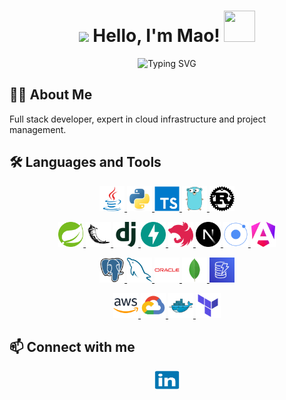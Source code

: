 <h1 align="center">
  <img src="https://media.giphy.com/media/hvRJCLFzcasrR4ia7z/giphy.gif" width="30px"/> 
  Hello, I'm Mao! <img height="50" width="50" alt="" src="https://github.githubassets.com/images/mona-whisper.gif" />
</h1>

<p align="center">
  <img src="https://readme-typing-svg.herokuapp.com?font=Fira+Code&pause=1000&color=2E97F7&center=true&vCenter=true&width=435&lines=Full-Stack+Developer;Cloud+Infrastructure+Expert;Project+Management+Professional" alt="Typing SVG" />
</p>

<h2>👨‍💻 About Me</h2>

Full stack developer, expert in cloud infrastructure and project management.

<h2>🛠️ Languages and Tools</h2>

<p align="center">
  <a href="#">
  <img src="https://github.com/devicons/devicon/blob/master/icons/java/java-original.svg" alt="Java" width="40" height="40"/>
  </a>
    <a href="#">
  <img src="https://github.com/devicons/devicon/blob/master/icons/python/python-original.svg"  alt="Python" width="40" height="40"/>
  </a>
   <a href="#">
  <img src="https://github.com/devicons/devicon/blob/master/icons/typescript/typescript-original.svg"  alt="TypeScript" width="40" height="40"/>
  </a>
      <a href="#">
  <img src="https://github.com/devicons/devicon/blob/master/icons/go/go-original.svg" title="JavaScript" alt="Go" width="40" height="40"/>
  </a>
  <a href="#">
  <img src="https://github.com/devicons/devicon/blob/master/icons/rust/rust-original.svg" title="Rust" alt="Go" width="40" height="40"/>
  </a>
</p>

<p align="center">
  <a href="#">
  <img src="https://github.com/devicons/devicon/blob/master/icons/spring/spring-original.svg" alt="Spring" width="40" height="40"/>
  </a>
    <a href="#">
  <img src="https://github.com/devicons/devicon/blob/master/icons/flask/flask-original.svg"  alt="Flask" width="40" height="40"/>
  </a>
   <a href="#">
  <img src="https://github.com/devicons/devicon/blob/master/icons/django/django-plain.svg"  alt="Django" width="40" height="40"/>
  </a>
      <a href="#">
  <img src="https://github.com/devicons/devicon/blob/master/icons/fastapi/fastapi-original.svg" title="FastAPI" alt="Go" width="40" height="40"/>
  </a>
  <a href="#">
  <img src="https://github.com/devicons/devicon/blob/master/icons/nestjs/nestjs-original.svg" title="NestJS" alt="Go" width="40" height="40"/>
  </a>
  <a href="#">
  <img src="https://github.com/devicons/devicon/blob/master/icons/nextjs/nextjs-original.svg" title="NextJS" alt="Go" width="40" height="40"/>
  </a>
  <a href="#">
  <img src="https://github.com/devicons/devicon/blob/master/icons/ionic/ionic-original.svg" title="Ionic" alt="Go" width="40" height="40"/>
  </a>
  <a href="#">
  <img src="https://github.com/devicons/devicon/blob/master/icons/angular/angular-original.svg" title="Angular" alt="Go" width="40" height="40"/>
  </a>
</p>

<p align="center">
  <a href="#">
  <img src="https://github.com/devicons/devicon/blob/master/icons/postgresql/postgresql-original.svg" alt="Postgresql" width="40" height="40"/>
  </a>
    <a href="#">
  <img src="https://github.com/devicons/devicon/blob/master/icons/mysql/mysql-original.svg"  alt="Mysql" width="40" height="40"/>
  </a>
   <a href="#">
  <img src="https://github.com/devicons/devicon/blob/master/icons/oracle/oracle-original.svg"  alt="Oracle" width="40" height="40"/>
  </a>
      <a href="#">
  <img src="https://github.com/devicons/devicon/blob/master/icons/mongodb/mongodb-original.svg" title="MongoDB" alt="Go" width="40" height="40"/>
  </a>
  <a href="#">
  <img src="https://github.com/devicons/devicon/blob/master/icons/dynamodb/dynamodb-original.svg" title="DynamoDB" alt="Go" width="40" height="40"/>
  </a>
</p>

<p align="center">
  <a href="#">
  <img src="https://github.com/devicons/devicon/blob/master/icons/amazonwebservices/amazonwebservices-original-wordmark.svg" alt="AWS" width="40" height="40"/>
  </a>
    <a href="#">
  <img src="https://github.com/devicons/devicon/blob/master/icons/googlecloud/googlecloud-original.svg"  alt="GCP" width="40" height="40"/>
  </a>
   <a href="#">
  <img src="https://github.com/devicons/devicon/blob/master/icons/docker/docker-original.svg"  alt="Docker" width="40" height="40"/>
  </a>
      <a href="#">
  <img src="https://github.com/devicons/devicon/blob/master/icons/terraform/terraform-original.svg" title="MongoDB" alt="Go" width="40" height="40"/>
  </a>
</p>

<h2>📫 Connect with me</h2>

<p align="center">
  <a href="https://linkedin.com/in/mauriciora" target="blank"><img align="center" src="https://github.com/devicons/devicon/blob/master/icons/linkedin/linkedin-original.svg" alt="your_linkedin" height="30" width="40" /></a>
</p>

